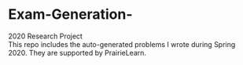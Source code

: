# Exam-Generation-
2020 Research Project  
This repo includes the auto-generated problems I wrote during Spring 2020. They are supported by PrairieLearn. 
